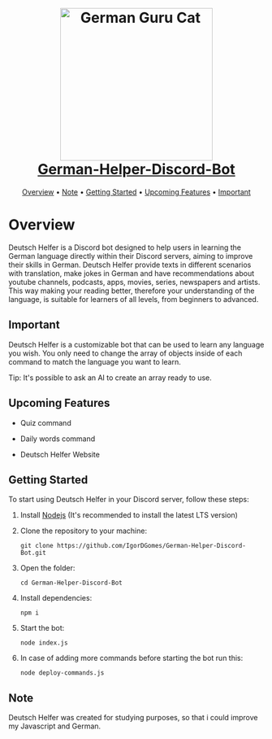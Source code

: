 <h1 align='center'>
    <br>
    <a href='https://github.com/IgorDGomes/German-Helper-Discord-Bot' /><img src='https://i.imgur.com/gm63Pzj.jpeg' alt='German Guru Cat' width='300'>
    <br>
    <span>German-Helper-Discord-Bot</span>
    <br>
</h1>

<div align='center'>
    <a href="#overview">Overview</a>
    •
    <a href="#note">Note</a>
    •
    <a href="#getting-started">Getting Started</a>
    •
    <a href="#upcoming-features">Upcoming Features</a>
    •
    <a href="#important">Important</a>
</div>


# Overview

Deutsch Helfer is a Discord bot designed to help users in learning the German language directly within their Discord servers, aiming to improve their skills in German. Deutsch Helfer provide texts in different scenarios with translation, make jokes in German and have recommendations about youtube channels, podcasts, apps, movies, series, newspapers and artists. This way making your reading better, therefore your understanding of the language, is suitable for learners of all levels, from beginners to advanced.


## Important

Deutsch Helfer is a customizable bot that can be used to learn any language you wish. You only need to change the array of objects inside of each command to match the language you want to learn.

Tip: It's possible to ask an AI to create an array ready to use.


## Upcoming Features

- Quiz command

- Daily words command

- Deutsch Helfer Website


## Getting Started

To start using Deutsch Helfer in your Discord server, follow these steps:

1. Install [Nodejs](https://nodejs.org/en) (It's recommended to install the latest LTS version)

2. Clone the repository to your machine:

    `git clone https://github.com/IgorDGomes/German-Helper-Discord-Bot.git`

3. Open the folder:

    `cd German-Helper-Discord-Bot`

4. Install dependencies:

    `npm i`

5. Start the bot:

    `node index.js`

6. In case of adding more commands before starting the bot run this:

    `node deploy-commands.js`


## Note

Deutsch Helfer was created for studying purposes, so that i could improve my Javascript and German.